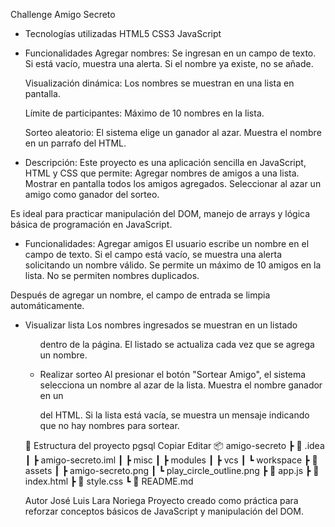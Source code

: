 Challenge Amigo Secreto

- Tecnologías utilizadas
    HTML5
    CSS3
    JavaScript

- Funcionalidades
    Agregar nombres:
    Se ingresan en un campo de texto.
    Si está vacío, muestra una alerta.
    Si el nombre ya existe, no se añade.

    Visualización dinámica:
    Los nombres se muestran en una lista en pantalla.

    Límite de participantes:
    Máximo de 10 nombres en la lista.

    Sorteo aleatorio:
    El sistema elige un ganador al azar.
    Muestra el nombre en un parrafo del HTML.

- Descripción:
Este proyecto es una aplicación sencilla en JavaScript, HTML y CSS que permite:
    Agregar nombres de amigos a una lista.
    Mostrar en pantalla todos los amigos agregados.
    Seleccionar al azar un amigo como ganador del sorteo.

Es ideal para practicar manipulación del DOM, manejo de arrays y lógica básica de programación en JavaScript.

- Funcionalidades:
    Agregar amigos
    El usuario escribe un nombre en el campo de texto.
    Si el campo está vacío, se muestra una alerta solicitando un nombre válido.
    Se permite un máximo de 10 amigos en la lista.
    No se permiten nombres duplicados.

Después de agregar un nombre, el campo de entrada se limpia automáticamente.

- Visualizar lista
    Los nombres ingresados se muestran en un listado <ul> dentro de la página.
    El listado se actualiza cada vez que se agrega un nombre.

- Realizar sorteo
    Al presionar el botón "Sortear Amigo", el sistema selecciona un nombre al azar de la lista.
    Muestra el nombre ganador en un <p> del HTML.
    Si la lista está vacía, se muestra un mensaje indicando que no hay nombres para sortear.


📂 Estructura del proyecto
pgsql
Copiar
Editar
📦 amigo-secreto
 ┣ 📂 .idea
 ┃ ┣ amigo-secreto.iml
 ┃ ┣ misc
 ┃ ┣ modules
 ┃ ┣ vcs
 ┃ ┗ workspace
 ┣ 📂 assets
 ┃ ┣ amigo-secreto.png
 ┃ ┗ play_circle_outline.png
 ┣ 📜 app.js
 ┣ 📜 index.html
 ┣ 📜 style.css
 ┗ 📜 README.md

Autor
José Luis Lara Noriega
Proyecto creado como práctica para reforzar conceptos básicos de JavaScript y manipulación del DOM.
